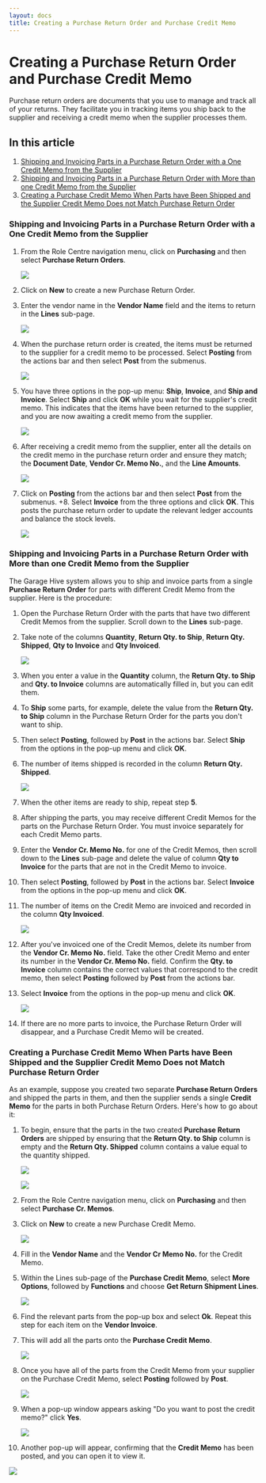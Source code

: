 ```yaml
---
layout: docs
title: Creating a Purchase Return Order and Purchase Credit Memo
---
```


# Creating a Purchase Return Order and Purchase Credit Memo
Purchase return orders are documents that you use to manage and track all of your returns. They facilitate you in tracking items you ship back to the supplier and receiving a credit memo when the supplier processes them.

## In this article

1. [Shipping and Invoicing Parts in a Purchase Return Order with a One Credit Memo from the Supplier](#shipping-and-invoicing-parts-in-a-purchase-return-order-with-a-one-credit-memo-from-the-supplier)
2. [Shipping and Invoicing Parts in a Purchase Return Order with More than one Credit Memo from the Supplier](#shipping-and-invoicing-parts-in-a-purchase-return-order-with-more-than-one-credit-memo-from-the-supplier)
3. [Creating a Purchase Credit Memo When Parts have Been Shipped and the Supplier Credit Memo Does not Match Purchase Return Order](#creating-a-purchase-credit-memo-when-parts-have-been-shipped-and-the-supplier-credit-memo-does-not-match-purchase-return-order)


### Shipping and Invoicing Parts in a Purchase Return Order with a One Credit Memo from the Supplier
1. From the Role Centre navigation menu, click on **Purchasing** and then select **Purchase Return Orders**.

   ![](media/garagehive-purchase-return-order-ship-and-invoice1.png)

2. Click on **New** to create a new Purchase Return Order.
3. Enter the vendor name in the **Vendor Name** field and the items to return in the **Lines** sub-page.

   ![](media/garagehive-purchase-return-order-ship-and-invoice2.png)

4. When the purchase return order is created, the items must be returned to the supplier for a credit memo to be processed. Select **Posting** from the actions bar and then select **Post** from the submenus.

   ![](media/garagehive-purchase-return-order-ship-and-invoice3.png)

5. You have three options in the pop-up menu: **Ship**, **Invoice**, and **Ship and Invoice**. Select **Ship** and click **OK** while you wait for the supplier's credit memo. This indicates that the items have been returned to the supplier, and you are now awaiting a credit memo from the supplier.

   ![](media/garagehive-purchase-return-order-ship-and-invoice4.png)

6. After receiving a credit memo from the supplier, enter all the details on the credit memo in the purchase return order and ensure they match; the **Document Date**, **Vendor Cr. Memo No.**, and the **Line Amounts**.

   ![](media/garagehive-purchase-return-order-ship-and-invoice5.png)

7. Click on **Posting** from the actions bar and then select **Post** from the submenus.
+8. Select **Invoice** from the three options and click **OK**. This posts the purchase return order to update the relevant ledger accounts and balance the stock levels.

   ![](media/garagehive-purchase-return-order-ship-and-invoice6.png)


### Shipping and Invoicing Parts in a Purchase Return Order with More than one Credit Memo from the Supplier
The Garage Hive system allows you to ship and invoice parts from a single **Purchase Return Order** for parts with different Credit Memo from the supplier. Here is the procedure:
1. Open the Purchase Return Order with the parts that have two different Credit Memos from the supplier. Scroll down to the **Lines** sub-page.
1. Take note of the columns **Quantity**, **Return Qty. to Ship**, **Return Qty. Shipped**, **Qty to Invoice** and **Qty Invoiced**.

   ![](media/garagehive-purchase-return-order-ship-and-invoice7.png)

1. When you enter a value in the **Quantity** column, the **Return Qty. to Ship** and **Qty. to Invoice** columns are automatically filled in, but you can edit them.
1. To **Ship** some parts, for example, delete the value from the **Return Qty. to Ship** column in the Purchase Return Order for the parts you don't want to ship.
1. Then select **Posting**, followed by **Post** in the actions bar. Select **Ship** from the options in the pop-up menu and click **OK**.
1. The number of items shipped is recorded in the column **Return Qty. Shipped**.

   ![](media/garagehive-purchase-return-order-ship-and-invoice8.gif)

1. When the other items are ready to ship, repeat step **5**.
1. After shipping the parts, you may receive different Credit Memos for the parts on the Purchase Return Order. You must invoice separately for each Credit Memo parts.
1. Enter the **Vendor Cr. Memo No.** for one of the Credit Memos, then scroll down to the **Lines** sub-page and delete the value of column **Qty to Invoice** for the parts that are not in the Credit Memo to invoice.
1. Then select **Posting**, followed by **Post** in the actions bar. Select **Invoice** from the options in the pop-up menu and click **OK**.
1. The number of items on the Credit Memo are invoiced and recorded in the column **Qty Invoiced**.

   ![](media/garagehive-purchase-return-order-ship-and-invoice9.gif)

1. After you've invoiced one of the Credit Memos, delete its number from the **Vendor Cr. Memo No.** field. Take the other Credit Memo and enter its number in the **Vendor Cr. Memo No.** field. Confirm the **Qty. to Invoice** column contains the correct values that correspond to the credit memo, then select **Posting** followed by **Post** from the actions bar.
1. Select **Invoice** from the options in the pop-up menu and click **OK**.

   ![](media/garagehive-purchase-return-order-ship-and-invoice10.gif)

1. If there are no more parts to invoice, the Purchase Return Order will disappear, and a Purchase Credit Memo will be created.

### Creating a Purchase Credit Memo When Parts have Been Shipped and the Supplier Credit Memo Does not Match Purchase Return Order 
As an example, suppose you created two separate **Purchase Return Orders** and shipped the parts in them, and then the supplier sends a single **Credit Memo** for the parts in both Purchase Return Orders. Here's how to go about it:
1. To begin, ensure that the parts in the two created **Purchase Return Orders** are shipped by ensuring that the **Return Qty. to Ship** column is empty and the **Return Qty. Shipped** column contains a value equal to the quantity shipped.

   ![](media/garagehive-purchase-return-order-ship-and-invoice11.png)

   ![](media/garagehive-purchase-return-order-ship-and-invoice12.png)

2. From the Role Centre navigation menu, click on **Purchasing** and then select **Purchase Cr. Memos**.
3. Click on **New** to create a new Purchase Credit Memo.

   ![](media/garagehive-shipped-items-purchase-return-order10.png)

4. Fill in the **Vendor Name** and the **Vendor Cr Memo No.** for the Credit Memo. 
5. Within the Lines sub-page of the **Purchase Credit Memo**, select **More Options**, followed by **Functions** and choose **Get Return Shipment Lines**.

   ![](media/garagehive-shipped-items-purchase-return-order12.png)

6. Find the relevant parts from the pop-up box and select **Ok**. Repeat this step for each item on the **Vendor Invoice**.
7. This will add all the parts onto the **Purchase Credit Memo**.

   ![](media/garagehive-shipped-items-purchase-return-order12.gif)

8. Once you have all of the parts from the Credit Memo from your supplier on the Purchase Credit Memo, select **Posting** followed by **Post**.  

   ![](media/garagehive-shipped-items-purchase-return-order15.png)

9. When a pop-up window appears asking "Do you want to post the credit memo?" click **Yes**.

   ![](media/garagehive-shipped-items-purchase-return-order8.png)

10. Another pop-up will appear, confirming that the **Credit Memo** has been posted, and you can open it to view it.

   ![](media/garagehive-shipped-items-purchase-return-order17.png)






